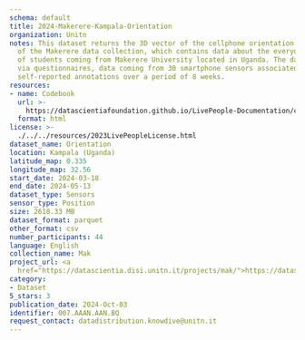 ```yaml
---
schema: default
title: 2024-Makerere-Kampala-Orientation
organization: Unitn
notes: This dataset returns the 3D vector of the cellphone orientation.  It is part
  of the Makerere data collection, which contains data about the everyday life activities
  of students coming from Makerere University located in Uganda. The data were collected
  via questionnaires, data coming from 30 smartphone sensors associated to thousand
  self-reported annotations over a period of 8 weeks.
resources:
- name: Codebook
  url: >-
    https://datascientiafoundation.github.io/LivePeople-Documentation/codebooks/2024-MAK-Kampala-orientation.html
  format: html
license: >-
  ./../../resources/2023LivePeopleLicense.html
dataset_name: Orientation
location: Kampala (Uganda)
latitude_map: 0.335
longitude_map: 32.56
start_date: 2024-03-18
end_date: 2024-05-13
dataset_type: Sensors
sensor_type: Position
size: 2618.33 MB
dataset_format: parquet
other_format: csv
number_participants: 44
language: English
collection_name: Mak
project_url: <a 
  href="https://datascientia.disi.unitn.it/projects/mak/">https://datascientia.disi.unitn.it/projects/mak/</a>
category:
- Dataset
5_stars: 3
publication_date: 2024-Oct-03
identifier: 007.AAAN.AAN.BQ
request_contact: datadistribution.knowdive@unitn.it
---
```

